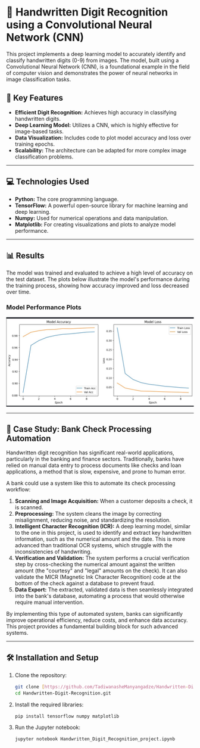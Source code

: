 # 📝 Handwritten Digit Recognition using a Convolutional Neural Network (CNN)

This project implements a deep learning model to accurately identify and classify handwritten digits (0-9) from images. The model, built using a Convolutional Neural Network (CNN), is a foundational example in the field of computer vision and demonstrates the power of neural networks in image classification tasks.

## 🚀 Key Features

* **Efficient Digit Recognition:** Achieves high accuracy in classifying handwritten digits.
* **Deep Learning Model:** Utilizes a CNN, which is highly effective for image-based tasks.
* **Data Visualization:** Includes code to plot model accuracy and loss over training epochs.
* **Scalability:** The architecture can be adapted for more complex image classification problems.

---

## 💻 Technologies Used

* **Python:** The core programming language.
* **TensorFlow:** A powerful open-source library for machine learning and deep learning.
* **Numpy:** Used for numerical operations and data manipulation.
* **Matplotlib:** For creating visualizations and plots to analyze model performance.

---

## 📊 Results

The model was trained and evaluated to achieve a high level of accuracy on the test dataset. The plots below illustrate the model's performance during the training process, showing how accuracy improved and loss decreased over time.

### Model Performance Plots

![Accuracy and Loss Plots](https://github.com/TadiwanasheManyangadze/Handwritten-Digit-Recognition/blob/8cd6c2010d172b065ec2c25586bc4416e275a157/image4.jpg)

---

## 🏦 Case Study: Bank Check Processing Automation

Handwritten digit recognition has significant real-world applications, particularly in the banking and finance sectors. Traditionally, banks have relied on manual data entry to process documents like checks and loan applications, a method that is slow, expensive, and prone to human error.

A bank could use a system like this to automate its check processing workflow:

1.  **Scanning and Image Acquisition:** When a customer deposits a check, it is scanned.
2.  **Preprocessing:** The system cleans the image by correcting misalignment, reducing noise, and standardizing the resolution.
3.  **Intelligent Character Recognition (ICR):** A deep learning model, similar to the one in this project, is used to identify and extract key handwritten information, such as the numerical amount and the date. This is more advanced than traditional OCR systems, which struggle with the inconsistencies of handwriting.
4.  **Verification and Validation:** The system performs a crucial verification step by cross-checking the numerical amount against the written amount (the "courtesy" and "legal" amounts on the check). It can also validate the MICR (Magnetic Ink Character Recognition) code at the bottom of the check against a database to prevent fraud.
5.  **Data Export:** The extracted, validated data is then seamlessly integrated into the bank's database, automating a process that would otherwise require manual intervention.

By implementing this type of automated system, banks can significantly improve operational efficiency, reduce costs, and enhance data accuracy. This project provides a fundamental building block for such advanced systems.

---

## 🛠️ Installation and Setup

1.  Clone the repository:
    ```bash
    git clone [https://github.com/TadiwanasheManyangadze/Handwritten-Digit-Recognition.git]
    cd Handwritten-Digit-Recognition.git
    ```
2.  Install the required libraries:
    ```bash
    pip install tensorflow numpy matplotlib
    ```
3.  Run the Jupyter notebook:
    ```bash
    jupyter notebook Handwritten_Digit_Recognition_project.ipynb
    ```
